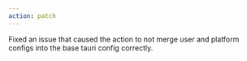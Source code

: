 ```yaml
---
action: patch
---
```


Fixed an issue that caused the action to not merge user and platform configs into the base tauri config correctly.
